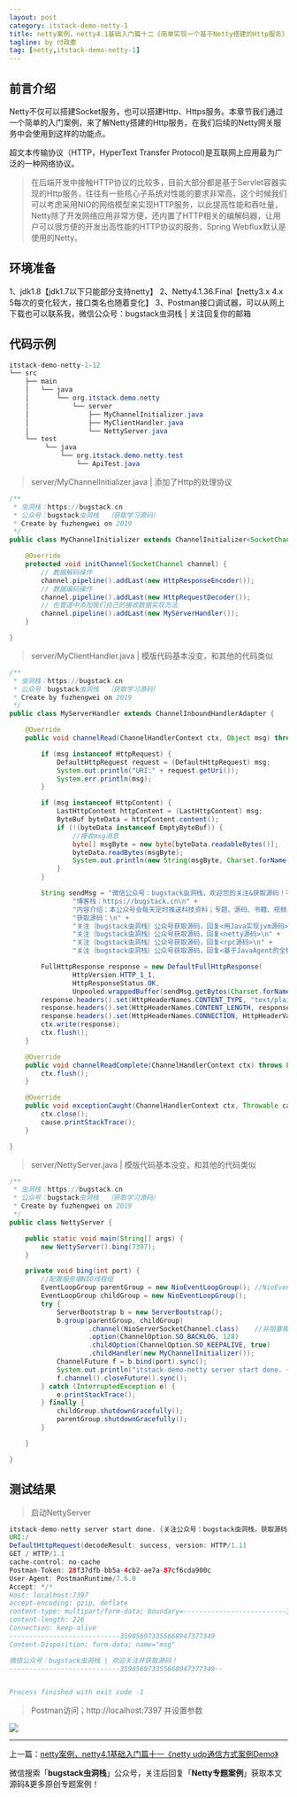 ```yaml
---
layout: post
category: itstack-demo-netty-1
title: netty案例，netty4.1基础入门篇十二《简单实现一个基于Netty搭建的Http服务》
tagline: by 付政委
tag: [netty,itstack-demo-netty-1]
---
```


## 前言介绍
Netty不仅可以搭建Socket服务，也可以搭建Http、Https服务。本章节我们通过一个简单的入门案例，来了解Netty搭建的Http服务，在我们后续的Netty网关服务中会使用到这样的功能点。

超文本传输协议（HTTP，HyperText Transfer Protocol)是互联网上应用最为广泛的一种网络协议。
>在后端开发中接触HTTP协议的比较多，目前大部分都是基于Servlet容器实现的Http服务，往往有一些核心子系统对性能的要求非常高，这个时候我们可以考虑采用NIO的网络模型来实现HTTP服务，以此提高性能和吞吐量，Netty除了开发网络应用非常方便，还内置了HTTP相关的编解码器，让用户可以很方便的开发出高性能的HTTP协议的服务，Spring Webflux默认是使用的Netty。

## 环境准备
1、jdk1.8【jdk1.7以下只能部分支持netty】
2、Netty4.1.36.Final【netty3.x 4.x 5每次的变化较大，接口类名也随着变化】
3、Postman接口调试器，可以从网上下载也可以联系我，微信公众号：bugstack虫洞栈 | 关注回复你的邮箱

## 代码示例

```java
itstack-demo-netty-1-12
└── src
    ├── main
    │   └── java
    │       └── org.itstack.demo.netty
    │           └── server    	
    │               ├── MyChannelInitializer.java
    │               ├── MyClientHandler.java
    │               └── NettyServer.java
    └── test
         └── java
             └── org.itstack.demo.netty.test
                 └── ApiTest.java
```

>server/MyChannelInitializer.java | 添加了Http的处理协议

```java
/**
 * 虫洞栈：https://bugstack.cn
 * 公众号：bugstack虫洞栈  ｛获取学习源码｝
 * Create by fuzhengwei on 2019
 */
public class MyChannelInitializer extends ChannelInitializer<SocketChannel> {

    @Override
    protected void initChannel(SocketChannel channel) {
        // 数据解码操作
        channel.pipeline().addLast(new HttpResponseEncoder());
        // 数据编码操作
        channel.pipeline().addLast(new HttpRequestDecoder());
        // 在管道中添加我们自己的接收数据实现方法
        channel.pipeline().addLast(new MyServerHandler());
    }

}
```

>server/MyClientHandler.java | 模版代码基本没变，和其他的代码类似

```java
/**
 * 虫洞栈：https://bugstack.cn
 * 公众号：bugstack虫洞栈  ｛获取学习源码｝
 * Create by fuzhengwei on 2019
 */
public class MyServerHandler extends ChannelInboundHandlerAdapter {

    @Override
    public void channelRead(ChannelHandlerContext ctx, Object msg) throws Exception {

        if (msg instanceof HttpRequest) {
            DefaultHttpRequest request = (DefaultHttpRequest) msg;
            System.out.println("URI:" + request.getUri());
            System.err.println(msg);
        }

        if (msg instanceof HttpContent) {
            LastHttpContent httpContent = (LastHttpContent) msg;
            ByteBuf byteData = httpContent.content();
            if (!(byteData instanceof EmptyByteBuf)) {
                //接收msg消息
                byte[] msgByte = new byte[byteData.readableBytes()];
                byteData.readBytes(msgByte);
                System.out.println(new String(msgByte, Charset.forName("UTF-8")));
            }
        }

        String sendMsg = "微信公众号：bugstack虫洞栈，欢迎您的关注&获取源码！不平凡的岁月终究来自你每日不停歇的刻苦拼搏，每一次真正成长都因看清脚下路而抉择出的生活。愿你我；承遇朝霞，年少正恰，整装戎马，刻印风华。\n" +
                "博客栈：https://bugstack.cn\n" +
                "内容介绍：本公众号会每天定时推送科技资料；专题、源码、书籍、视频、咨询、面试、环境等方面内容。尤其在技术专题方面会提供更多的原创内容，让更多的程序员可以从最基础开始了解到技术全貌，目前已经对外提供的有；《手写RPC框架》、《用Java实现JVM》、《基于JavaAgent的全链路监控》、《Netty案例》等专题。\n" +
                "获取源码：\n" +
                "关注｛bugstack虫洞栈｝公众号获取源码，回复<用Java实现jvm源码>\n" +
                "关注｛bugstack虫洞栈｝公众号获取源码，回复<netty源码>\n" +
                "关注｛bugstack虫洞栈｝公众号获取源码，回复<rpc源码>\n" +
                "关注｛bugstack虫洞栈｝公众号获取源码，回复<基于JavaAgent的全链路监控>";

        FullHttpResponse response = new DefaultFullHttpResponse(
                HttpVersion.HTTP_1_1,
                HttpResponseStatus.OK,
                Unpooled.wrappedBuffer(sendMsg.getBytes(Charset.forName("UTF-8"))));
        response.headers().set(HttpHeaderNames.CONTENT_TYPE, "text/plain;charset=UTF-8");
        response.headers().set(HttpHeaderNames.CONTENT_LENGTH, response.content().readableBytes());
        response.headers().set(HttpHeaderNames.CONNECTION, HttpHeaderValues.KEEP_ALIVE);
        ctx.write(response);
        ctx.flush();
    }

    @Override
    public void channelReadComplete(ChannelHandlerContext ctx) throws Exception {
        ctx.flush();
    }

    @Override
    public void exceptionCaught(ChannelHandlerContext ctx, Throwable cause) throws Exception {
        ctx.close();
        cause.printStackTrace();
    }

}
```

>server/NettyServer.java | 模版代码基本没变，和其他的代码类似

```java
/**
 * 虫洞栈：https://bugstack.cn
 * 公众号：bugstack虫洞栈  ｛获取学习源码｝
 * Create by fuzhengwei on 2019
 */
public class NettyServer {

    public static void main(String[] args) {
        new NettyServer().bing(7397);
    }

    private void bing(int port) {
        //配置服务端NIO线程组
        EventLoopGroup parentGroup = new NioEventLoopGroup(); //NioEventLoopGroup extends MultithreadEventLoopGroup Math.max(1, SystemPropertyUtil.getInt("io.netty.eventLoopThreads", NettyRuntime.availableProcessors() * 2));
        EventLoopGroup childGroup = new NioEventLoopGroup();
        try {
            ServerBootstrap b = new ServerBootstrap();
            b.group(parentGroup, childGroup)
                    .channel(NioServerSocketChannel.class)    //非阻塞模式
                    .option(ChannelOption.SO_BACKLOG, 128)
                    .childOption(ChannelOption.SO_KEEPALIVE, true)
                    .childHandler(new MyChannelInitializer());
            ChannelFuture f = b.bind(port).sync();
            System.out.println("itstack-demo-netty server start done. {关注公众号：bugstack虫洞栈，获取源码}");
            f.channel().closeFuture().sync();
        } catch (InterruptedException e) {
            e.printStackTrace();
        } finally {
            childGroup.shutdownGracefully();
            parentGroup.shutdownGracefully();
        }

    }

}
```

## 测试结果

>启动NettyServer

```java
itstack-demo-netty server start done. {关注公众号：bugstack虫洞栈，获取源码}
URI:/
DefaultHttpRequest(decodeResult: success, version: HTTP/1.1)
GET / HTTP/1.1
cache-control: no-cache
Postman-Token: 28f37dfb-bb5a-4cb2-ae7a-87cf6cda900c
User-Agent: PostmanRuntime/7.6.0
Accept: */*
Host: localhost:7397
accept-encoding: gzip, deflate
content-type: multipart/form-data; boundary=--------------------------359056973355668947377349
content-length: 226
Connection: keep-alive
----------------------------359056973355668947377349
Content-Disposition: form-data; name="msg"

微信公众号：bugstack虫洞栈 | 欢迎关注并获取源码！
----------------------------359056973355668947377349--


Process finished with exit code -1
```

>Postman访问；http://localhost:7397 并设置参数

![](https://fuzhengwei.github.io/assets/images/pic-content/2019/09/netty-1-12-1.png)

------------

上一篇：[netty案例，netty4.1基础入门篇十一《netty udp通信方式案例Demo》](/itstack-demo-netty-1/2019/08/14/netty%E6%A1%88%E4%BE%8B-netty4.1%E5%9F%BA%E7%A1%80%E5%85%A5%E9%97%A8%E7%AF%87%E5%8D%81%E4%B8%80-netty-udp%E9%80%9A%E4%BF%A1%E6%96%B9%E5%BC%8F%E6%A1%88%E4%BE%8BDemo.html)

微信搜索「**bugstack虫洞栈**」公众号，关注后回复「**Netty专题案例**」获取本文源码&更多原创专题案例！